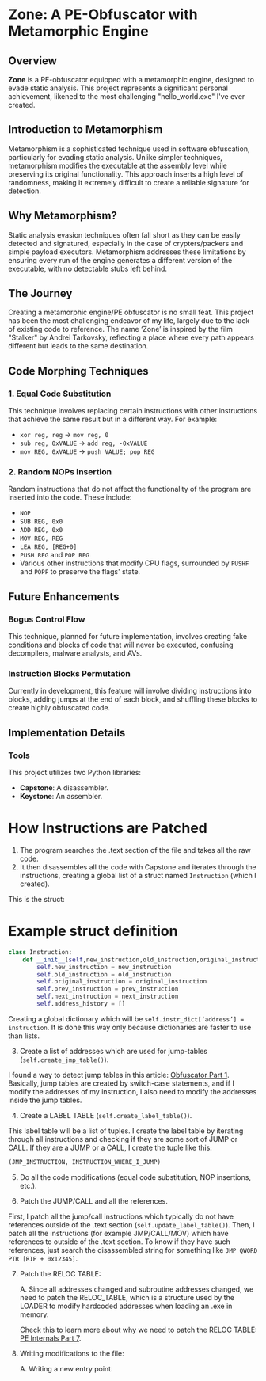 # Zone: A PE-Obfuscator with Metamorphic Engine

## Overview

**Zone** is a PE-obfuscator equipped with a metamorphic engine, designed to evade static analysis. This project represents a significant personal achievement, likened to the most challenging "hello_world.exe" I've ever created.

## Introduction to Metamorphism

Metamorphism is a sophisticated technique used in software obfuscation, particularly for evading static analysis. Unlike simpler techniques, metamorphism modifies the executable at the assembly level while preserving its original functionality. This approach inserts a high level of randomness, making it extremely difficult to create a reliable signature for detection.

## Why Metamorphism?

Static analysis evasion techniques often fall short as they can be easily detected and signatured, especially in the case of crypters/packers and simple payload executors. Metamorphism addresses these limitations by ensuring every run of the engine generates a different version of the executable, with no detectable stubs left behind.

## The Journey

Creating a metamorphic engine/PE obfuscator is no small feat. This project has been the most challenging endeavor of my life, largely due to the lack of existing code to reference. The name ‘Zone’ is inspired by the film "Stalker" by Andrei Tarkovsky, reflecting a place where every path appears different but leads to the same destination.

## Code Morphing Techniques

### 1. Equal Code Substitution

This technique involves replacing certain instructions with other instructions that achieve the same result but in a different way. For example:
- `xor reg, reg` → `mov reg, 0`
- `sub reg, 0xVALUE` → `add reg, -0xVALUE`
- `mov REG, 0xVALUE` → `push VALUE; pop REG`

### 2. Random NOPs Insertion

Random instructions that do not affect the functionality of the program are inserted into the code. These include:
- `NOP`
- `SUB REG, 0x0`
- `ADD REG, 0x0`
- `MOV REG, REG`
- `LEA REG, [REG+0]`
- `PUSH REG` and `POP REG`
- Various other instructions that modify CPU flags, surrounded by `PUSHF` and `POPF` to preserve the flags' state.

## Future Enhancements

### Bogus Control Flow

This technique, planned for future implementation, involves creating fake conditions and blocks of code that will never be executed, confusing decompilers, malware analysts, and AVs.

### Instruction Blocks Permutation

Currently in development, this feature will involve dividing instructions into blocks, adding jumps at the end of each block, and shuffling these blocks to create highly obfuscated code.

## Implementation Details

### Tools

This project utilizes two Python libraries:
- **Capstone**: A disassembler.
- **Keystone**: An assembler.

# How Instructions are Patched



1. The program searches the .text section of the file and takes all the raw code.
2. It then disassembles all the code with Capstone and iterates through the instructions, creating a global list of a struct named `Instruction` (which I created). 

This is the struct:

# Example struct definition
```python
class Instruction:
    def __init__(self,new_instruction,old_instruction,original_instruction,prev_instruction,next_instruction):
        self.new_instruction = new_instruction
        self.old_instruction = old_instruction
        self.original_instruction = original_instruction
        self.prev_instruction = prev_instruction
        self.next_instruction = next_instruction
        self.address_history = []
```

Creating a global dictionary which will be `self.instr_dict[‘address’] = instruction`. It is done this way only because dictionaries are faster to use than lists.

3. Create a list of addresses which are used for jump-tables (`self.create_jmp_table()`).

I found a way to detect jump tables in this article: [Obfuscator Part 1](https://blog.es3n1n.eu/posts/obfuscator-pt-1/). Basically, jump tables are created by switch-case statements, and if I modify the addresses of my instruction, I also need to modify the addresses inside the jump tables.

4. Create a LABEL TABLE (`self.create_label_table()`).

This label table will be a list of tuples. I create the label table by iterating through all instructions and checking if they are some sort of JUMP or CALL. If they are a JUMP or a CALL, I create the tuple like this: 

```python
(JMP_INSTRUCTION, INSTRUCTION_WHERE_I_JUMP)
```

5. Do all the code modifications (equal code substitution, NOP insertions, etc.).

6. Patch the JUMP/CALL and all the references.

First, I patch all the jump/call instructions which typically do not have references outside of the .text section (`self.update_label_table()`). Then, I patch all the instructions (for example JMP/CALL/MOV) which have references to outside of the .text section. To know if they have such references, just search the disassembled string for something like `JMP QWORD PTR [RIP + 0x12345]`.

7. Patch the RELOC TABLE:

    A. Since all addresses changed and subroutine addresses changed, we need to patch the RELOC_TABLE, which is a structure used by the LOADER to modify hardcoded addresses when loading an .exe in memory.
    
    Check this to learn more about why we need to patch the RELOC TABLE: [PE Internals Part 7](https://0xrick.github.io/win-internals/pe7/).

8. Writing modifications to the file:

    A. Writing a new entry point.

